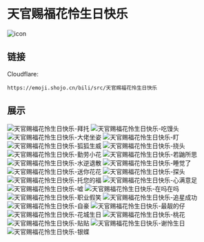 # 天官赐福花怜生日快乐
![icon](https://emoji.shojo.cn/bili/src/天官赐福花怜生日快乐/icon.png)
## 链接
Cloudflare:
```
https://emoji.shojo.cn/bili/src/天官赐福花怜生日快乐
```
## 展示
![天官赐福花怜生日快乐-拜托](https://emoji.shojo.cn/bili/src/天官赐福花怜生日快乐/天官赐福花怜生日快乐-拜托.png)
![天官赐福花怜生日快乐-吃馒头](https://emoji.shojo.cn/bili/src/天官赐福花怜生日快乐/天官赐福花怜生日快乐-吃馒头.png)
![天官赐福花怜生日快乐-大佬坐姿](https://emoji.shojo.cn/bili/src/天官赐福花怜生日快乐/天官赐福花怜生日快乐-大佬坐姿.png)
![天官赐福花怜生日快乐-盯](https://emoji.shojo.cn/bili/src/天官赐福花怜生日快乐/天官赐福花怜生日快乐-盯.png)
![天官赐福花怜生日快乐-狐狐生威](https://emoji.shojo.cn/bili/src/天官赐福花怜生日快乐/天官赐福花怜生日快乐-狐狐生威.png)
![天官赐福花怜生日快乐-挠头](https://emoji.shojo.cn/bili/src/天官赐福花怜生日快乐/天官赐福花怜生日快乐-挠头.png)
![天官赐福花怜生日快乐-勤劳小花](https://emoji.shojo.cn/bili/src/天官赐福花怜生日快乐/天官赐福花怜生日快乐-勤劳小花.png)
![天官赐福花怜生日快乐-若鼬所思](https://emoji.shojo.cn/bili/src/天官赐福花怜生日快乐/天官赐福花怜生日快乐-若鼬所思.png)
![天官赐福花怜生日快乐-水逆退散](https://emoji.shojo.cn/bili/src/天官赐福花怜生日快乐/天官赐福花怜生日快乐-水逆退散.png)
![天官赐福花怜生日快乐-睡觉了](https://emoji.shojo.cn/bili/src/天官赐福花怜生日快乐/天官赐福花怜生日快乐-睡觉了.png)
![天官赐福花怜生日快乐-送你花花](https://emoji.shojo.cn/bili/src/天官赐福花怜生日快乐/天官赐福花怜生日快乐-送你花花.png)
![天官赐福花怜生日快乐-探头](https://emoji.shojo.cn/bili/src/天官赐福花怜生日快乐/天官赐福花怜生日快乐-探头.png)
![天官赐福花怜生日快乐-托您的福](https://emoji.shojo.cn/bili/src/天官赐福花怜生日快乐/天官赐福花怜生日快乐-托您的福.png)
![天官赐福花怜生日快乐-心满意足](https://emoji.shojo.cn/bili/src/天官赐福花怜生日快乐/天官赐福花怜生日快乐-心满意足.png)
![天官赐福花怜生日快乐-嘘](https://emoji.shojo.cn/bili/src/天官赐福花怜生日快乐/天官赐福花怜生日快乐-嘘.png)
![天官赐福花怜生日快乐-在吗在吗](https://emoji.shojo.cn/bili/src/天官赐福花怜生日快乐/天官赐福花怜生日快乐-在吗在吗.png)
![天官赐福花怜生日快乐-职业假笑](https://emoji.shojo.cn/bili/src/天官赐福花怜生日快乐/天官赐福花怜生日快乐-职业假笑.png)
![天官赐福花怜生日快乐-追星成功](https://emoji.shojo.cn/bili/src/天官赐福花怜生日快乐/天官赐福花怜生日快乐-追星成功.png)
![天官赐福花怜生日快乐-自豪](https://emoji.shojo.cn/bili/src/天官赐福花怜生日快乐/天官赐福花怜生日快乐-自豪.png)
![天官赐福花怜生日快乐-最靓的仔](https://emoji.shojo.cn/bili/src/天官赐福花怜生日快乐/天官赐福花怜生日快乐-最靓的仔.png)
![天官赐福花怜生日快乐-花城生日](https://emoji.shojo.cn/bili/src/天官赐福花怜生日快乐/天官赐福花怜生日快乐-花城生日.png)
![天官赐福花怜生日快乐-桃花](https://emoji.shojo.cn/bili/src/天官赐福花怜生日快乐/天官赐福花怜生日快乐-桃花.png)
![天官赐福花怜生日快乐-贴贴](https://emoji.shojo.cn/bili/src/天官赐福花怜生日快乐/天官赐福花怜生日快乐-贴贴.png)
![天官赐福花怜生日快乐-谢怜生日](https://emoji.shojo.cn/bili/src/天官赐福花怜生日快乐/天官赐福花怜生日快乐-谢怜生日.png)
![天官赐福花怜生日快乐-银蝶](https://emoji.shojo.cn/bili/src/天官赐福花怜生日快乐/天官赐福花怜生日快乐-银蝶.png)
